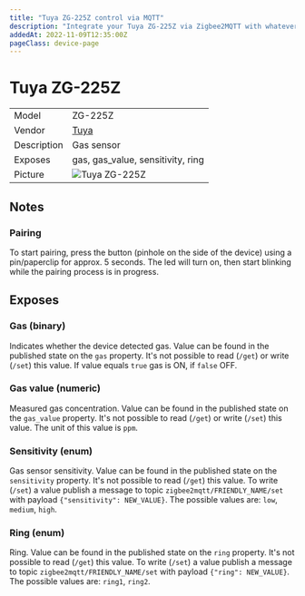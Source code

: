 ```yaml
---
title: "Tuya ZG-225Z control via MQTT"
description: "Integrate your Tuya ZG-225Z via Zigbee2MQTT with whatever smart home infrastructure you are using without the vendor's bridge or gateway."
addedAt: 2022-11-09T12:35:00Z
pageClass: device-page
---
```


<!-- !!!! -->
<!-- ATTENTION: This file is auto-generated through docgen! -->
<!-- You can only edit the "Notes"-Section between the two comment lines "Notes BEGIN" and "Notes END". -->
<!-- Do not use h1 or h2 heading within "## Notes"-Section. -->
<!-- !!!! -->

# Tuya ZG-225Z

|     |     |
|-----|-----|
| Model | ZG-225Z  |
| Vendor  | [Tuya](/supported-devices/#v=Tuya)  |
| Description | Gas sensor |
| Exposes | gas, gas_value, sensitivity, ring |
| Picture | ![Tuya ZG-225Z](https://www.zigbee2mqtt.io/images/devices/ZG-225Z.png) |


<!-- Notes BEGIN: You can edit here. Add "## Notes" headline if not already present. -->
## Notes

### Pairing
To start pairing, press the button (pinhole on the side of the device) using a
pin/paperclip for approx. 5 seconds. The led will turn on, then start blinking while the
pairing process is in progress.
<!-- Notes END: Do not edit below this line -->




## Exposes

### Gas (binary)
Indicates whether the device detected gas.
Value can be found in the published state on the `gas` property.
It's not possible to read (`/get`) or write (`/set`) this value.
If value equals `true` gas is ON, if `false` OFF.

### Gas value (numeric)
Measured gas concentration.
Value can be found in the published state on the `gas_value` property.
It's not possible to read (`/get`) or write (`/set`) this value.
The unit of this value is `ppm`.

### Sensitivity (enum)
Gas sensor sensitivity.
Value can be found in the published state on the `sensitivity` property.
It's not possible to read (`/get`) this value.
To write (`/set`) a value publish a message to topic `zigbee2mqtt/FRIENDLY_NAME/set` with payload `{"sensitivity": NEW_VALUE}`.
The possible values are: `low`, `medium`, `high`.

### Ring (enum)
Ring.
Value can be found in the published state on the `ring` property.
It's not possible to read (`/get`) this value.
To write (`/set`) a value publish a message to topic `zigbee2mqtt/FRIENDLY_NAME/set` with payload `{"ring": NEW_VALUE}`.
The possible values are: `ring1`, `ring2`.

